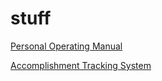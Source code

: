 # stuff

[Personal Operating Manual](/LFC114/POM.md)


[Accomplishment Tracking System](/LFC114/ATS.md)